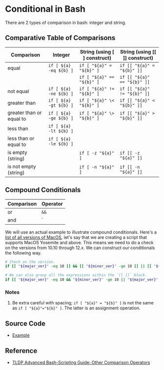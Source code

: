 # Conditional in Bash

There are 2 types of comparison in bash: integer and string.

## Comparative Table of Comparisons

| Comparison               | Integer                | String  (using [ ] construct) | String  (using [[ ]] construct) |
|--------------------------|------------------------|-------------------------------|---------------------------------|
| equal                    | `if [ ${a} -eq ${b} ]` | `if [ "${a}" = "${b}" ]`      | `if [[ "${a}" = "${b}" ]]`      |
|                          |                        | `if [ "${a}" == "${b}" ]`     | `if [[ "${a}" == "${b}" ]]`     |
| not equal                | `if [ ${a} -ne ${b} ]` | `if [ "${a}" != "${b}" ]`     | `if [[ "${a}" != "${b}" ]]`     |
| greater than             | `if [ ${a} -gt ${b} ]` | `if [ "${a}" \< "${b}" ]`     | `if [[ "${a}" < "${b}" ]]`      |
| greater than or equal to | `if [ ${a} -ge ${b} ]` | `if [ "${a}" \> "${b}" ]`     | `if [[ "${a}" > "${b}" ]]`      |
| less than                | `if [ ${a} -lt ${b} ]` |                               |                                 |
| less than or equal to    | `if [ ${a} -le ${b} ]` |                               |                                 |
| is empty (string)        |                        | `if [ -z "${a}" ]`            | `if [[ -z "${a}" ]]`            |
| is not empty (string)    |                        | `if [ -n "${a}" ]`            | `if [[ -n "${a}" ]]`            |

## Compound Conditionals

| Comparison | Operator |
|------------|----------|
| or         | `&&`     |
| and        | `||`     |

We will use an actual example to illustrate compound conditionals. Here's a [list of all versions of MacOS](https://en.wikipedia.org/wiki/MacOS_version_history#Releases), let's say that we are creating a script that supports MacOS Yosemite and above. This means we need to do a check on the versions from 10.10 through 12.x. We can construct our conditionals the following way.

```bash
# Check on the version.
if [[ "${major_ver}" -eq 10 ]] && [[ "${minor_ver}" -ge 10 ]] || [[ "${major_ver}" -ge 11 ]]

# We can also group all the expressions within the `[[ ]]` block.
if [[ "${major_ver}" -eq 10 && "${minor_ver}" -ge 10 || "${major_ver}" -ge 11 ]]
```

### Notes

1. Be extra careful with spacing; `if [ "${a}" = "${b}" ]` is not the same as `if [ "${a}"="${b}" ]`. The latter is an assignment operation.

## Source Code

* [Example](conditional.sh)

## Reference

* [TLDP Advanced Bash-Scripting Guide: Other Comparison Operators](https://tldp.org/LDP/abs/html/comparison-ops.html)

